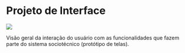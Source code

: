 
# Projeto de Interface

<img src="/img/wireframe-example.png"></img>

Visão geral da interação do usuário com as funcionalidades que fazem parte do sistema sociotécnico (protótipo de telas).
